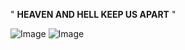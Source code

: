  " **HEAVEN AND HELL KEEP US APART** "

![Image](https://github.com/user-attachments/assets/e4b7eab4-9bcf-4440-9ac0-b986651a658c) ![Image](https://github.com/user-attachments/assets/073dd0fc-8e19-4d08-8cd7-c29ae9d8db54)



